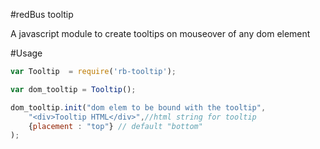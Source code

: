 #redBus tooltip

A javascript module to create tooltips on mouseover of any dom element


#Usage
```javascript
var Tooltip  = require('rb-tooltip');

var dom_tooltip = Tooltip();

dom_tooltip.init("dom elem to be bound with the tooltip",
	"<div>Tooltip HTML</div>",//html string for tooltip
	{placement : "top"} // default "bottom"
);
```
